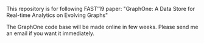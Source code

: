 This repository is for following FAST'19 paper: 
"GraphOne: A Data Store for Real-time Analytics on Evolving Graphs"

The GraphOne code base will be made online in few weeks. Please send me an email if you want it immediately. 
